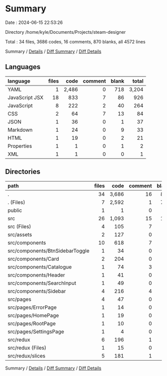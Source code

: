 # Summary

Date : 2024-06-15 22:53:26

Directory /home/kyle/Documents/Projects/steam-designer

Total : 34 files,  3686 codes, 16 comments, 870 blanks, all 4572 lines

Summary / [Details](details.md) / [Diff Summary](diff.md) / [Diff Details](diff-details.md)

## Languages
| language | files | code | comment | blank | total |
| :--- | ---: | ---: | ---: | ---: | ---: |
| YAML | 1 | 2,486 | 0 | 718 | 3,204 |
| JavaScript JSX | 18 | 833 | 7 | 86 | 926 |
| JavaScript | 8 | 222 | 2 | 40 | 264 |
| CSS | 2 | 64 | 7 | 13 | 84 |
| JSON | 1 | 36 | 0 | 1 | 37 |
| Markdown | 1 | 24 | 0 | 9 | 33 |
| HTML | 1 | 19 | 0 | 2 | 21 |
| Properties | 1 | 1 | 0 | 1 | 2 |
| XML | 1 | 1 | 0 | 0 | 1 |

## Directories
| path | files | code | comment | blank | total |
| :--- | ---: | ---: | ---: | ---: | ---: |
| . | 34 | 3,686 | 16 | 870 | 4,572 |
| . (Files) | 7 | 2,592 | 1 | 734 | 3,327 |
| public | 1 | 1 | 0 | 0 | 1 |
| src | 26 | 1,093 | 15 | 136 | 1,244 |
| src (Files) | 4 | 105 | 7 | 21 | 133 |
| src/assets | 2 | 127 | 0 | 3 | 130 |
| src/components | 10 | 618 | 7 | 65 | 690 |
| src/components/BtnSidebarToggle | 1 | 34 | 0 | 5 | 39 |
| src/components/Card | 2 | 204 | 0 | 20 | 224 |
| src/components/Catalogue | 1 | 74 | 3 | 9 | 86 |
| src/components/Header | 1 | 41 | 0 | 5 | 46 |
| src/components/SearchInput | 1 | 49 | 0 | 7 | 56 |
| src/components/Sidebar | 4 | 216 | 4 | 19 | 239 |
| src/pages | 4 | 47 | 0 | 10 | 57 |
| src/pages/ErrorPage | 1 | 14 | 0 | 3 | 17 |
| src/pages/HomePage | 1 | 19 | 0 | 3 | 22 |
| src/pages/RootPage | 1 | 10 | 0 | 2 | 12 |
| src/pages/SettingsPage | 1 | 4 | 0 | 2 | 6 |
| src/redux | 6 | 196 | 1 | 37 | 234 |
| src/redux (Files) | 1 | 15 | 0 | 2 | 17 |
| src/redux/slices | 5 | 181 | 1 | 35 | 217 |

Summary / [Details](details.md) / [Diff Summary](diff.md) / [Diff Details](diff-details.md)